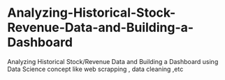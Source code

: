 # Analyzing-Historical-Stock-Revenue-Data-and-Building-a-Dashboard
Analyzing Historical Stock/Revenue Data and Building a Dashboard using Data Science concept like web scrapping , data cleaning ,etc
